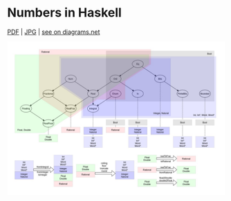 # Numbers in Haskell

[PDF](Numbers%20in%20Haskell.pdf) | [JPG](Numbers%20in%20Haskell.jpg) | [see on diagrams.net](https://viewer.diagrams.net/?highlight=0000ff&edit=_blank&layers=1&nav=1&title=Numbers%20in%20Haskell.drawio#Uhttps%3A%2F%2Fdrive.google.com%2Fuc%3Fid%3D1CdFj4--IP9BLhmU6bu43Id9p9OBG92ql%26export%3Ddownload)

![Numbers in Haskell](Numbers%20in%20Haskell.jpg)
